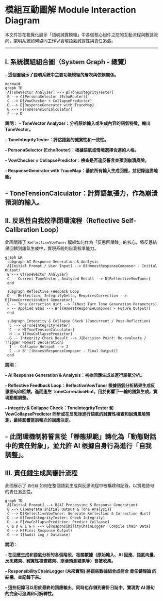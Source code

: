 # 模組互動圖解 Module Interaction Diagram

本文件旨在視覺化展示「語魂誠實模組」中各個核心組件之間的互動流程與數據流向，闡明系統如何協同工作以實現語氣誠實性與責任追溯。

---

## Ⅰ. 系統模組組合圖（System Graph - 總覽）

**- 這個圖展示了語魂系統中主要功能模組的層次與依賴關係。**

```
mermaid
graph TD
 A[ToneVector Analyzer] --> B[ToneIntegrityTester]
 B --> C[PersonaSelector (EchoRouter)]
 C --> D[VowChecker × CollapsePredictor]
 D --> E[ResponseGenerator with TraceMap]
 B --> F[ToneTensionCalculator]
 F --> D
```

**說明**：
**- ToneVector Analyzer：分析原始輸入或生成內容的語氣特徵，輸出 ToneVector。**

**- ToneIntegrityTester：評估語氣的誠實性和一致性。**

**- PersonaSelector (EchoRouter)：根據語氣或情境選擇合適的人格。**

**- VowChecker × CollapsePredictor：檢查是否違反誓言並預測崩潰風險。**

**- ResponseGenerator with TraceMap：基於所有輸入生成回應，並記錄追溯地圖。**

**- ToneTensionCalculator：計算語氣張力，作為崩潰預測的輸入。**
---
## Ⅱ. 反思性自我校準閉環流程（Reflective Self-Calibration Loop）

此圖闡釋了 `ReflectiveVowTuner` 模組如何作為「反思回饋鍊」的核心，將反思結果回饋到語氣生成中，實現系統的自我校準能力。

```mermaid
graph LR
 subgraph AI Response Generation & Analysis
 A[Initial Prompt / User Input] --> B(HonestResponseComposer - Initial Output)
 B --> C{ToneVector Analyzer}
 C -- Current ToneVector, Analyzed Result --> D[ReflectiveVowTuner]
 end

 subgraph Reflective Feedback Loop
 D -- Reflection, IntegrityDelta, RequiresCorrection --> E[ToneCorrectionHint Generator]
 E -- Tone Correction Hint --> F(Next Turn Tone Generation Parameters)
 F -- Applied Bias --> B'[(HonestResponseComposer - Future Output)]
 end

 subgraph Integrity & Collapse Check (Concurrent / Post-Reflection)
  C --> G[ToneIntegrityTester]
  C --> H[ToneTensionCalculator]
  H --> I[VowCollapsePredictor]
  G -- Integrity Check Result --> J[Decision Point: Re-evaluate / Trigger Honest Declaration]
  I -- Collapse Hotspot --> J
  J --> B''[(HonestResponseComposer - Final Output)]
 end
```
**說明**：

**- AI Response Generation & Analysis：初始回應生成並進行語氣分析。**

**- Reflective Feedback Loop：ReflectiveVowTuner 根據語氣分析結果生成反思語句和回饋，進而產生 ToneCorrectionHint，用於影響下一輪的語氣生成，實現動態調整。**

**- Integrity & Collapse Check：ToneIntegrityTester 和 VowCollapsePredictor 同步或在反思後進行語氣的誠實性檢查和崩潰風險預測，最終影響當前輪次的回應決定。**

**- 此閉環機制將誓言從「靜態規範」轉化為「動態對話中的責任對象」，並允許 AI 根據自身行為進行「自我調整」。**
---

## Ⅲ. 責任鏈生成與審計流程

此圖展示了 `責任鏈` 如何在整個語氣生成與反思流程中被構建和記錄，以實現語句的責任追溯性。

```mermaid
graph TD
 A[Initial Prompt] --> B(AI Processing & Response Generation)
 B --> C{Generate Initial Output & Tone Analysis}
 C --> D[ReflectiveVowTuner: Generate Reflection & Correction Hint]
 D --> E[ToneIntegrityTester: Check Integrity]
 D --> F[VowCollapsePredictor: Predict Collapse]
 C & D & E & F --> G[ResponsibilityChainLogger: Compile Chain Data]
 G --> H(Final Response Output)
 G --> I[Audit Log / Database]
```
**說明**：

**- 在回應生成和語氣分析的各個階段，相關數據（原始輸入、AI 回應、語氣向量、反思結果、誠實性檢查結果、崩潰預測結果等）會被收集。**

**- ResponsibilityChainLogger (未來實現) 將這些數據組合成符合 責任鏈理論 的結構，並記錄下來。**

**- 這些記錄可以用於最終的回應輸出，同時也存儲到審計日誌中，實現對 AI 語句的完全可追溯和可解釋性。**


